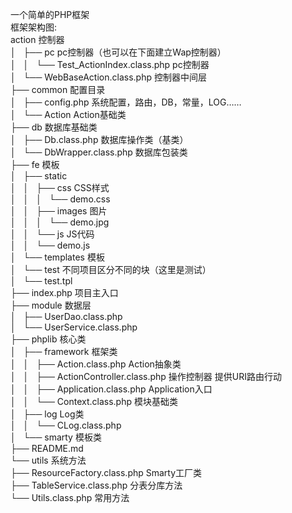 一个简单的PHP框架<br />
框架架构图:<br />
action  控制器<br />
│   ├── pc pc控制器（也可以在下面建立Wap控制器）<br />
│   │   └── Test_ActionIndex.class.php  pc控制器<br />
│   └── WebBaseAction.class.php   控制器中间层<br />
├── common 配置目录<br />
│   ├── config.php 系统配置，路由，DB，常量，LOG……<br />
│   └── Action Action基础类<br />
├── db  数据库基础类<br />
│   ├── Db.class.php 数据库操作类（基类）<br />
│   └── DbWrapper.class.php 数据库包装类<br />
├── fe 模板 <br />
│   ├── static<br />
│   │   ├── css CSS样式<br />
│   │   │   └── demo.css<br />
│   │   ├── images 图片 <br />
│   │   │   └── demo.jpg<br />
│   │   └── js JS代码<br />
│   │       └── demo.js<br />
│   └── templates 模板<br />
│       └── test 不同项目区分不同的块（这里是测试）<br />
│           └── test.tpl<br />
├── index.php 项目主入口<br />
├── module 数据层<br />
│   ├── UserDao.class.php<br />
│   └── UserService.class.php<br />
├── phplib 核心类<br />
│   ├── framework 框架类<br />
│   │   ├── Action.class.php Action抽象类<br />
│   │   ├── ActionController.class.php 操作控制器 提供URI路由行动<br />
│   │   ├── Application.class.php Application入口<br />
│   │   └── Context.class.php 模块基础类<br />
│   ├── log Log类<br />
│   │   └── CLog.class.php<br />
│   └── smarty 模板类<br />
├── README.md<br />
└── utils 系统方法<br />
    ├── ResourceFactory.class.php Smarty工厂类<br />
    ├── TableService.class.php 分表分库方法<br />
    └── Utils.class.php 常用方法<br />
<br />

